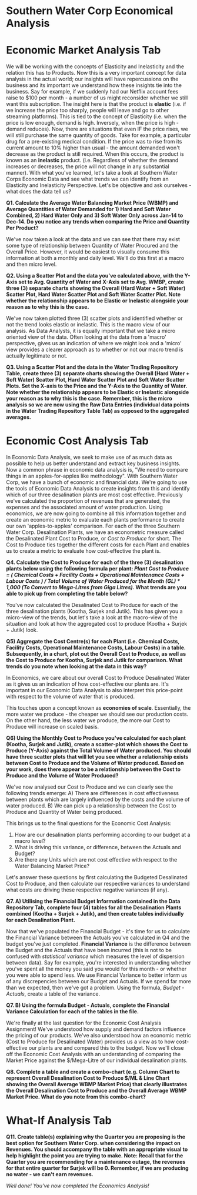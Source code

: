 # Southern Water Corp Economical Analysis

# Economic Market Analysis Tab
We will be working with the concepts of Elasticity and Inelasticity and the relation this has to Products. Now this is a very important concept for data analysis in the actual world; our insights will have repercussions on the business and its important we understand how these insights tie into the business. Say for example, if we suddenly had our Netflix account fees raise to $100 per month - a number of us might reconsider whether we still want this subscription. The insight here is that the product is **elastic** (i.e. if we increase the price too sharply, people will leave and go to other streaming platforms). This is tied to the concept of Elasticity (i.e. when the price is low enough, demand is high. Inversely, when the price is high - demand reduces). Now, there are situations that even IF the price rises, we will still purchase the same quantity of goods. Take for example, a particular drug for a pre-existing medical condition. If the price was to rise from its current amount to 10% higher than usual - the amount demanded won't decrease as the product is still required. When this occurs, the product is known as an **inelastic** product. (i.e. Regardless of whether the demand increases or decreases, the price will not change in any substantial manner). With what you've learned, let's take a look at Southern Water Corps Economic Data and see what trends we can identify from an Elasticity and Inelasticity Perspective. Let's be objective and ask ourselves - what does the data tell us? 

**Q1. Calculate the Average Water Balancing Market Price (WBMP) and Average Quantities of Water Demanded for 1) Hard and Soft Water Combined, 2) Hard Water Only and 3) Soft Water Only across Jan-14 to Dec-14. Do you notice any trends when comparing the Price and Quantity Per Product?** 

We've now taken a look at the data and we can see that there may exist some type of relationship between Quantity of Water Procured and the Overall Price. However, it would be easiest to visually consume this information at both a monthly and daily level. We'll do this first at a macro and then micro level.

**Q2. Using a Scatter Plot and the data you've calculated above, with the Y-Axis set to Avg. Quantity of Water and X-Axis set to Avg. WMBP, create three (3) separate charts showing the Overall (Hard Water + Soft Water) Scatter Plot, Hard Water Scatter Plot and Soft Water Scatter Plot. Note whether the relationship appears to be Elastic or Inelastic alongside your reason as to why this is the case.**

We've now taken plotted three (3) scatter plots and identified whether or not the trend looks elastic or inelastic.
This is the macro view of our analysis. As Data Analysts, it is equally important that we take a micro oriented view of the data. Often looking at the data from a 'macro' perspective, gives us an indication of where we might look and a 'micro' view provides a clearer approach as to whether or not our macro trend is actually legitimate or not. 

**Q3. Using a Scatter Plot and the data in the Water Trading Repository Table, create three (3) separate charts showing the Overall (Hard Water + Soft Water) Scatter Plot, Hard Water Scatter Plot and Soft Water Scatter Plots. Set the X-axis to the Price and the Y-Axis to the Quantity of Water. Note whether the relationship appears to be Elastic or Inelastic alongside your reason as to why this is the case. Remember, this is the micro analysis so we are now using the Raw Data Entries (individual data points in the Water Trading Repository Table Tab) as opposed to the aggregated averages.**


# Economic Cost Analysis Tab

In Economic Data Analysis, we seek to make use of as much data as possible to help us better understand and extract key business insights. Now a common phrase in economic data analysis is, "We need to compare things in an apples-for-apples like methodology". With Southern Water Corp, we have a bunch of economic and financial data. We're going to use the tools of Economic Data Analysis to create insights from this and identify which of our three desalination plants are most cost effective. Previously we've calculated the proportion of revenues that are generated, the expenses and the associated amount of water production. Using economics, we are now going to combine all this information together and create an economic metric to evaluate each plants performance to create our own 'apples-to-apples' comparison. For each of the three Southern Water Corp. Desalination Plants, we have an econometric measure called the Desalinated Plant Cost to Produce, or *Cost to Produce* for short. The Cost to Produce ties together the different costs for each Plant and enables us to create a metric to evaluate how cost-effective the plant is.

**Q4. Calculate the Cost to Produce for each of the three (3) desalination plants below using the following formula per plant:
*Plant Cost to Produce = ( Chemical Costs + Facility Costs + Operational Maintenance Costs + Labour Costs ) / Total Volume of Water Produced for the Month (GL) * 1,000 (To Convert to Mega-Litres from Giga Litres)*. What trends are you able to pick up from completing the table below?**

You've now calculated the Desalinated Cost to Produce for each of the three desalination plants (Kootha, Surjek and Jutik). This has given you a micro-view of the trends, but let's take a look at the macro-view of the situation and look at how the aggregated cost to produce (Kootha + Surjek + Jutik) look.

**Q5) Aggregate the Cost Centre(s) for each Plant (i.e. Chemical Costs, Facility Costs, Operational Maintenance Costs, Labour Costs) in a table.
Subsequently, in a chart, plot out the Overall Cost to Produce, as well as the Cost to Produce for Kootha, Surjek and Jutik for comparison. What trends do you note when looking at the data in this way?**

In Economics, we care about our overall Cost to Produce Desalinated Water as it gives us an indication of how cost-effective our plants are. It's important in our Economic Data Analysis to also interpret this price-point with respect to the volume of water that is produced.

This touches upon a concept known as **economies of scale**. Essentially, the more water we produce - the cheaper we should see our production costs. On the other hand, the less water we produce, the more our Cost to Produce will increase on scaled basis. 

**Q6) Using the Monthly Cost to Produce you've calculated for each plant (Kootha, Surjek and Jutik), create a scatter-plot which shows the Cost to Produce (Y-Axis) against the Total Volume of Water produced. You should have three scatter plots that will let you see whether a relationship exists between Cost to Produce and the Volume of Water produced. Based on your work, does there appear to be a relationship between the Cost to Produce and the Volume of Water Produced?**

We've now analysed our Cost to Produce and we can clearly see the following trends emerge:
A) There are differences in cost effectiveness between plants which are largely influenced by the costs and the volume of water produced.
B) We can pick up a relationship between the Cost to Produce and Quantity of Water being produced.

This brings us to the final questions for the Economic Cost Analysis:
1. How are our desalination plants performing according to our budget at a macro level?
2. What is driving this variance, or difference, between the Actuals and Budget?
3. Are there any Units which are not cost effective with respect to the Water Balancing Market Price?

Let's answer these questions by first calculating the Budgeted Desalinated Cost to Produce, and then calculate our respective variances to understand what costs are driving these respective negative variances (if any). 

**Q7. A) Utilising the Financial Budget Information contained in the Data Repository Tab, complete four (4) tables for all the Desalination Plants combined (Kootha + Surjek + Jutik), and then create tables individually for each Desalination Plant.**

Now that we've populated the Financial Budget - it's time for us to calculate the Financial Variance between the Actuals you've calculated in Q4 and the budget you've just completed. **Financial Variance** is the difference between the Budget and the Actuals that have been incurred (this is not to be confused with *statistical variance* which measures the level of dispersion between data). Say for example, you're interested in understanding whether you've spent all the money you said you would for this month - or whether you were able to spend less. We use Financial Variance to better inform us of any discrepencies between our Budget and Actuals. If we spend far more than we expected, then we've got a problem. Using the formula, *Budget - Actuals*, create a table of the variance. 

**Q7. B) Using the formula Budget - Actuals, complete the Financial Variance Calculation for each of the tables in the file.**

We're finally at the last question for the Economic Cost Analysis Assignment! We've understood how supply and demand factors influence the pricing of our products. We've also understood how an economic metric (Cost to Produce for Desalinated Water) provides us a view as to how cost-effective our plants are and compared this to the budget. Now we'll close off the Economic Cost Analysis with an understanding of comparing the Market Price against the $/Mega-Litre of our individual desalination plants. 

**Q8. Complete a table and create a combo-chart (e.g. Column Chart to represent Overall Desalination Cost to Produce $/ML & Line Chart showing the Overall Average WBMP Market Price) that clearly illustrates the Overall Desalination Cost to Produce and the Overall Average WBMP Market Price. What do you note from this combo-chart?**

# What-If Analysis Tab

**Q11. Create table(s) explaining why the Quarter you are proposing is the best option for Southern Water Corp. when considering the impact on Revenues. You should accompany the table with an appropriate visual to help highlight the point you are trying to make. Note: Recall that for the Quarter you are recommending for a maintenance outage, the revenues for that entire quarter for Surjek will be 0. Remember, if we are producing no water - we can't earn revenues.**

*Well done! You've now completed the Economics Analysis!*

